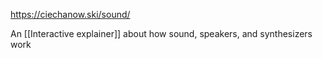 https://ciechanow.ski/sound/

An [[Interactive explainer]] about how sound, speakers, and synthesizers work